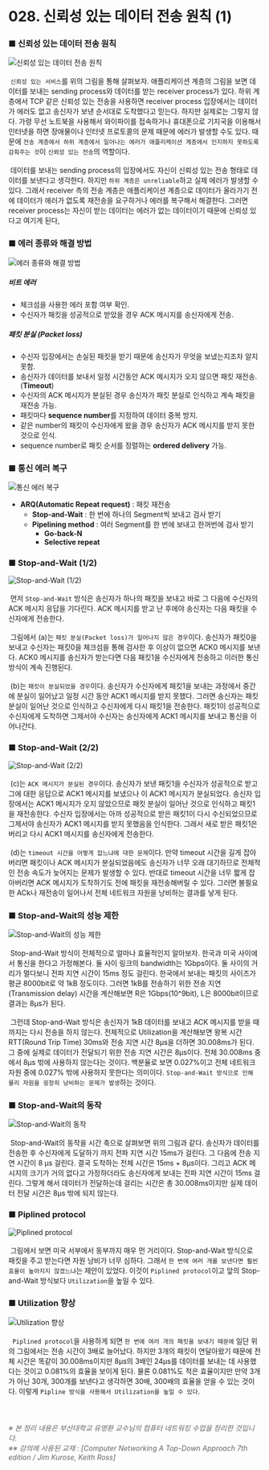 # 028. 신뢰성 있는 데이터 전송 원칙 (1)
### ■ 신뢰성 있는 데이터 전송 원칙 
![신뢰성 있는 데이터 전송 원칙]( https://raw.githubusercontent.com/taechacode/ComputerScienceRepository/master/Computer%20Network/images/CN_028_01.PNG)
<br><br>
&nbsp;`신뢰성 있는 서비스`를 위의 그림을 통해 살펴보자. 애플리케이션 계층의 그림을 보면 데이터를 보내는 sending process와 데이터를 받는 receiver process가 있다. 하위 계층에서 TCP 같은 신뢰성 있는 전송을 사용하면 receiver process 입장에서는 데이터가 에러도 없고 송신자가 보낸 순서대로 도착했다고 믿는다. 하지만 실제로는 그렇지 않다. 가령 무선 노트북을 사용해서 와이파이를 접속하거나 휴대폰으로 기지국을 이용해서 인터넷을 하면 장애물이나 인터넷 프로토콜의 문제 때문에 에러가 발생할 수도 있다. 때문에 `전송 계층에서 하위 계층에서 일어나는 에러가 애플리케이션 계층에서 인지하지 못하도록 감춰주는 것`이 `신뢰성 있는 전송`의 역할이다. 
<br><br>
&nbsp;데이터를 보내는 sending process의 입장에서도 자신이 신뢰성 있는 전송 형태로 데이터를 보낸다고 생각한다. 하지만 `하위 계층은 unreliable`하고 실제 에러가 발생할 수 있다. 그래서 receiver 측의 전송 계층은 애플리케이션 계층으로 데이터가 올라가기 전에 데이터가 에러가 없도록 재전송을 요구하거나 에러를 복구해서 해결한다. 그러면 receiver process는 자신이 받는 데이터는 에러가 없는 데이터이기 때문에 신뢰성 있다고 여기게 된다,
<br>
### ■ 에러 종류와 해결 방법
![에러 종류와 해결 방법]( https://raw.githubusercontent.com/taechacode/ComputerScienceRepository/master/Computer%20Network/images/CN_028_02.PNG)

##### 비트 에러
<ul>
<li>체크섬을 사용한 에러 포함 여부 확인.</li>
<li>수신자가 패킷을 성공적으로 받았을 경우 ACK 메시지를 송신자에게 전송.</li>
</ul>

##### 패킷 분실 (Packet loss)
<ul>
<li>수신자 입장에서는 손실된 패킷을 받기 때문에 송신자가 무엇을 보냈는지조차 알지 못함.</li>
<li>송신자가 데이터를 보내서 일정 시간동안 ACK 메시지가 오지 않으면 패킷 재전송. (<strong>Timeout</strong>)</li>
<li>수신자의 ACK 메시지가 분실된 경우 송신자가 패킷 분실로 인식하고 계속 패킷을 재전송 가능.</li>
<li>패킷마다 <strong>sequence number</strong>를 지정하여 데이터 중복 방지.</li>
<li>같은 number의 패킷이 수신자에게 왔을 경우 송신자가 ACK 메시지를 받지 못한 것으로 인식.</li>
<li>sequence number로 패킷 순서를 정렬하는 <strong>ordered delivery</strong> 가능.</li>
</ul>

### ■ 통신 에러 복구
![통신 에러 복구]( https://raw.githubusercontent.com/taechacode/ComputerScienceRepository/master/Computer%20Network/images/CN_028_03.PNG)
<ul>
<li><strong>ARQ(Automatic Repeat request)</strong> : 패킷 재전송
<ul>
<li><strong>Stop-and-Wait</strong> : 한 번에 하나의 Segment씩 보내고 검사 받기</li>
<li><strong>Pipelining method</strong> : 여러 Segment를 한 번에 보내고 한꺼번에 검사 받기
<ul>
<li><strong>Go-back-N</strong></li>
<li><strong>Selective repeat</strong></li>
</ul>
</li>
</ul>
</li>
</ul>

### ■ Stop-and-Wait (1/2)
![Stop-and-Wait (1/2)]( https://raw.githubusercontent.com/taechacode/ComputerScienceRepository/master/Computer%20Network/images/CN_028_04.PNG)
<br><br>
&nbsp;먼저 `Stop-and-Wait` 방식은 송신자가 하나의 패킷을 보내고 바로 그 다음에 수신자의 ACK 메시지 응답을 기다린다. ACK 메시지를 받고 난 후에야 송신자는 다음 패킷을 수신자에게 전송한다.
<br><br>
&nbsp;그림에서 (a)는 `패킷 분실(Packet loss)가 일어나지 않은 경우`이다. 송신자가 패킷0을 보내고 수신자는 패킷0을 체크섬을 통해 검사한 후 이상이 없으면 ACK0 메시지를 보낸다. ACK0 메시지를 송신자가 받는다면 다음 패킷1을 수신자에게 전송하고 이러한 통신 방식이 계속 진행된다. 
<br><br>
&nbsp;(b)는 `패킷이 분실되었을 경우`이다. 송신자가 수신자에게 패킷1을 보내는 과정에서 중간에 분실이 일어났고 일정 시간 동안 ACK1 메시지를 받지 못했다. 그러면 송신자는 패킷 분실이 일어난 것으로 인식하고 수신자에게 다시 패킷1을 전송한다. 패킷1이 성공적으로 수신자에게 도착하면 그제서야 수신자는 송신자에게 ACK1 메시지를 보내고 통신을 이어나간다.
<br>
### ■ Stop-and-Wait (2/2)
![Stop-and-Wait (2/2)]( https://raw.githubusercontent.com/taechacode/ComputerScienceRepository/master/Computer%20Network/images/CN_028_05.PNG)
<br><br>
&nbsp;(c)는 `ACK 메시지가 분실된 경우`이다. 송신자가 보낸 패킷1을 수신자가 성공적으로 받고 그에 대한 응답으로 ACK1 메시지를 보냈으나 이 ACK1 메시지가 분실되었다. 송신자 입장에서는 ACK1 메시지가 오지 않았으므로 패킷 분실이 일어난 것으로 인식하고 패킷1을 재전송한다. 수신자 입장에서는 아까 성공적으로 받은 패킷1이 다시 수신되었으므로 그제서야 송신자가 ACK1 메시지를 받지 못했음을 인식한다. 그래서 새로 받은 패킷1은 버리고 다시 ACK1 메시지를 송신자에게 전송한다.
<br><br>
&nbsp;(d)는 `timeout 시간을 어떻게 잡느냐에 대한 문제`이다. 만약 timeout 시간을 길게 잡아버리면 패킷이나 ACK 메시지가 분실되었음에도 송신자가 너무 오래 대기하므로 전체적인 전송 속도가 늦어지는 문제가 발생할 수 있다. 반대로 timeout 시간을 너무 짧게 잡아버리면 ACK 메시지가 도착하기도 전에 패킷을 재전송해버릴 수 있다. 그러면 불필요한 ACk나 재전송이 일어나서 전체 네트워크 자원을 낭비하는 결과를 낳게 된다.
<br>
### ■ Stop-and-Wait의 성능 제한
![Stop-and-Wait의 성능 제한]( https://raw.githubusercontent.com/taechacode/ComputerScienceRepository/master/Computer%20Network/images/CN_028_06.PNG)
<br><br>
&nbsp;Stop-and-Wait 방식이 전체적으로 얼마나 효율적인지 알아보자. 한국과 미국 사이에서 통신을 한다고 가정해본다. 둘 사이 링크의 bandwidth는 1Gbps이다. 둘 사이의 거리가 멀다보니 전파 지연 시간이 15ms 정도 걸린다. 한국에서 보내는 패킷의 사이즈가 평균 8000bit로 약 1kB 정도이다. 그러면 1kB를 전송하기 위한 전송 지연(Transmission delay) 시간을 계산해보면 R은 1Gbps(10^9bit), L은 8000bit이므로 결과는 8μs가 된다.
<br><br>
&nbsp;그런데 Stop-and-Wait 방식은 송신자가 1kB 데이터를 보내고 ACK 메시지를 받을 때까지는 다시 전송을 하지 않는다. 전체적으로 Utilization을 계산해보면 왕복 시간 RTT(Round Trip Time) 30ms와 전송 지연 시간 8μs을 더하면 30.008ms가 된다. 그 중에 실제로 데이터가 전달되기 위한 전송 지연 시간은 8μs이다. 전체 30.008ms 중에서 8μs 밖에 사용하지 않는다는 것이다. 백분율로 보면 0.027%이고 전체 네트워크 자원 중에 0.027% 밖에 사용하지 못한다는 의미이다. `Stop-and-Wait 방식으로 인해 물리 자원을 굉장히 낭비하는 문제가 발생`하는 것이다.
<br>
### ■ Stop-and-Wait의 동작
![Stop-and-Wait의 동작]( https://raw.githubusercontent.com/taechacode/ComputerScienceRepository/master/Computer%20Network/images/CN_028_07.PNG)
<br><br>
&nbsp;Stop-and-Wait의 동작을 시간 축으로 살펴보면 위의 그림과 같다. 송신자가 데이터를 전송한 후 수신자에게 도달하기 까지 전파 지연 시간 15ms가 걸린다. 그 다음에 전송 지연 시간이 8 μs 걸린다. 결국 도착하는 전체 시간은 15ms + 8μs이다. 그리고 ACK 메시지의 크기가 거의 없다고 가정하더라도 송신자에게 보내는 전파 지연 시간이 15ms 걸린다. 그렇게 해서 데이터가 전달하는데 걸리는 시간은 총 30.008ms이지만 실제 데이터 전달 시간은 8μs 밖에 되지 않는다.
<br>
### ■ Piplined protocol
![Piplined protocol]( https://raw.githubusercontent.com/taechacode/ComputerScienceRepository/master/Computer%20Network/images/CN_028_08.PNG)
<br><br>
&nbsp;그림에서 보면 미국 서부에서 동부까지 매우 먼 거리이다. Stop-and-Wait 방식으로 패킷을 주고 받는다면 자원 낭비가 너무 심하다. 그래서 `한 번에 여러 개를 보낸다면 훨씬 효율이 높아지지 않겠느냐`는 제안이 있었다. 이것이 `Piplined protocol`이고 앞의 Stop-and-Wait 방식보다 `Utilization`을 높일 수 있다.
<br>
### ■ Utilization 향상
![Utilization 향상]( https://raw.githubusercontent.com/taechacode/ComputerScienceRepository/master/Computer%20Network/images/CN_028_09.PNG)
<br><br>
&nbsp; `Piplined protocol`을 사용하게 되면 `한 번에 여러 개의 패킷을 보내기 때문에` 일단 위의 그림에서는 전송 시간이 3배로 늘어났다. 하지만 3개의 패킷이 연달아왔기 때문에 전체 시간은 똑같이 30.008ms이지만 8μs의 3배인 24μs를 데이터를 보내는 데 사용했다는 것이고 0.081%의 효율을 보이게 된다. 물론 0.081%도 적은 효율이지만 만약 3개가 아닌 30개, 300개를 보낸다고 생각하면 30배, 300배의 효율을 얻을 수 있는 것이다. 이렇게 `Pipline 방식을 사용해서 Utilization을 높일 수 있다`.
<br><br><br>
###### <span style="color:#666666">※ 본 정리 내용은 부산대학교 유영환 교수님의 컴퓨터 네트워킹 수업을 정리한 것입니다.<br>※※ 강의에 사용된 교재 : [Computer Networking A Top-Down Approach 7th edition / Jim Kurose, Keith Ross]</span>
